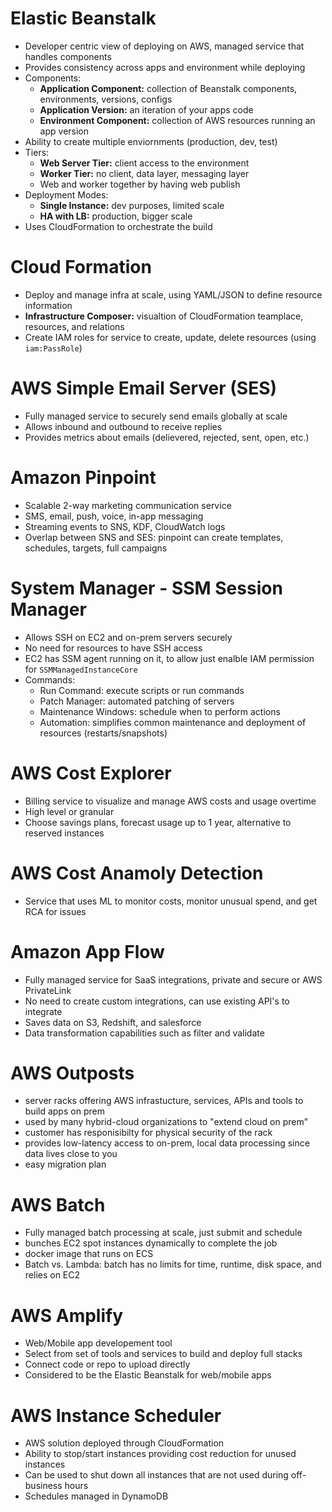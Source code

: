 # Elastic Beanstalk
- Developer centric view of deploying on AWS, managed service that handles components
- Provides consistency across apps and environment while deploying
- Components:
    - **Application Component:** collection of Beanstalk components, environments, versions, configs
    - **Application Version:** an iteration of your apps code
    - **Environment Component:** collection of AWS resources running an app version
- Ability to create multiple enviornments (production, dev, test)
- Tiers:
    - **Web Server Tier:** client access to the environment
    - **Worker Tier:** no client, data layer, messaging layer
    - Web and worker together by having web publish
- Deployment Modes:
    - **Single Instance:** dev purposes, limited scale
    - **HA with LB:** production, bigger scale
- Uses CloudFormation to orchestrate the build

# Cloud Formation
- Deploy and manage infra at scale, using YAML/JSON to define resource information
- **Infrastructure Composer:** visualtion of CloudFormation teamplace, resources, and relations
- Create IAM roles for service to create, update, delete resources (using ``iam:PassRole``)

# AWS Simple Email Server (SES)
- Fully managed service to securely send emails globally at scale
- Allows inbound and outbound to receive replies
- Provides metrics about emails (delievered, rejected, sent, open, etc.)

# Amazon Pinpoint
- Scalable 2-way marketing communication service
- SMS, email, push, voice, in-app messaging
- Streaming events to SNS, KDF, CloudWatch logs
- Overlap between SNS and SES: pinpoint can create templates, schedules, targets, full campaigns

# System Manager - SSM Session Manager
- Allows SSH on EC2 and on-prem servers securely
- No need for resources to have SSH access
- EC2 has SSM agent running on it, to allow just enalble IAM permission for ``SSMManagedInstanceCore``
- Commands:
    - Run Command: execute scripts or run commands
    - Patch Manager: automated patching of servers
    - Maintenance Windows: schedule when to perform actions
    - Automation: simplifies common maintenance and deployment of resources (restarts/snapshots)

# AWS Cost Explorer
- Billing service to visualize and manage AWS costs and usage overtime
- High level or granular
- Choose savings plans, forecast usage up to 1 year, alternative to reserved instances

# AWS Cost Anamoly Detection
- Service that uses ML to monitor costs, monitor unusual spend, and get RCA for issues

# Amazon App Flow
- Fully managed service for SaaS integrations, private and secure or AWS PrivateLink
- No need to create custom integrations, can use existing API's to integrate
- Saves data on S3, Redshift, and salesforce
- Data transformation capabilities such as filter and validate

# AWS Outposts
- server racks offering AWS infrastucture, services, APIs and tools to build apps on prem
- used by many hybrid-cloud organizations to "extend cloud on prem"
- customer has responisibilty for physical security of the rack
- provides low-latency access to on-prem, local data processing since data lives close to you
- easy migration plan

# AWS Batch
- Fully managed batch processing at scale, just submit and schedule
- bunches EC2 spot instances dynamically to complete the job
- docker image that runs on ECS
- Batch vs. Lambda: batch has no limits for time, runtime, disk space, and relies on EC2

# AWS Amplify
- Web/Mobile app developement tool
- Select from set of tools and services to build and deploy full stacks
- Connect code or repo to upload directly
- Considered to be the Elastic Beanstalk for web/mobile apps

# AWS Instance Scheduler
- AWS solution deployed through CloudFormation
- Ability to stop/start instances providing cost reduction for unused instances
- Can be used to shut down all instances that are not used during off-business hours
- Schedules managed in DynamoDB
